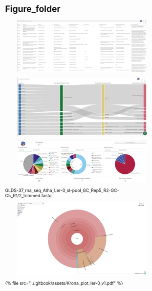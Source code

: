 # Figure\_folder

<figure><img src="../.gitbook/assets/image (3).png" alt=""><figcaption></figcaption></figure>





<figure><img src="../.gitbook/assets/image (2) (1).png" alt=""><figcaption></figcaption></figure>



<figure><img src="../.gitbook/assets/image (1) (1).png" alt=""><figcaption></figcaption></figure>



GLDS-37\_rna\_seq\_Atha\_Ler-0\_sl-pool\_GC\_Rep5\_R2-GC-C5\_R1/2\_trimmed.fastq



<figure><img src="../.gitbook/assets/Krona_plot_ler-0_v1.png" alt=""><figcaption></figcaption></figure>

{% file src="../.gitbook/assets/Krona_plot_ler-0_v1.pdf" %}

